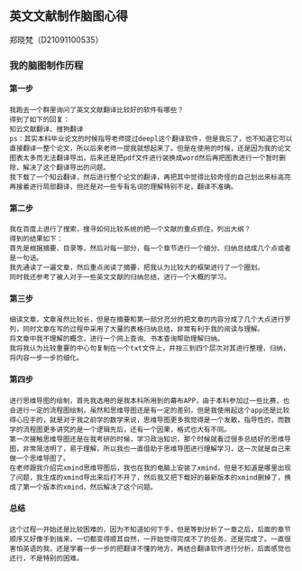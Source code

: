 ## 英文文献制作脑图心得
郑晓梵（D21091100535）
### 我的脑图制作历程
#### 第一步
	我跑去一个群里询问了英文文献翻译比较好的软件有哪些？
	得到了如下的回复：
	知云文献翻译、搜狗翻译
	ps：其实本科毕业论文的时候指导老师提过deepl这个翻译软件，但是我忘了，也不知道它可以直接翻译一整个论文，所以后来老师一提我就想起来了。但是在使用的时候，还是因为我的论文图表太多而无法翻译导出，后来还是把pdf文件进行装换成word然后再把图表进行一个暂时删除，解决了这个翻译导出的问题。
	我下载了一个知云翻译，然后进行整个论文的翻译，再把其中觉得比较奇怪的自己划出来标高亮再接着进行局部翻译，但还是对一些专有名词的理解特别不足，翻译不准确。
#### 第二步
	我在百度上进行了搜索，搜寻如何比较系统的把一个文献的重点抓住，列出大纲？
	得到的结果如下：
	首先是根据摘要、目录等，然后对每一部分，每一个章节进行一个细分、归纳总结成几个点或者是一句话。
	我先通读了一遍文章，然后重点阅读了摘要，把我认为比较大的框架进行了一个圈划。
	同时我还参考了被人对于一些英文文献的归纳总结，进行一个大概的学习。
#### 第三步
	细读文章，文章虽然比较长，但是在摘要和第一部分充分的把文章的内容分成了几个大点进行罗列，同时文章在写的过程中采用了大量的表格归纳总结，非常有利于我的阅读与理解。
	将文章中我不理解的概念，进行一个网上查询、书本查询帮助理解归纳。
	我将我认为比较重要的中心句复制在一个txt文件上，并按三到四个层次对其进行整理，归纳，将内容一步一步的细化。
#### 第四步
	进行思维导图的绘制，首先我选用的是我本科所用到的幕布APP，由于本科参加过一些比赛，也会进行一定的流程图绘制，虽然和思维导图还是有一定的差别，但是我使用起这个app还是比较得心应手的，就是对于我之前学的数学来说，思维导图更多我觉得是一个发散，指导性的，而数学的流程图更多讲究的是一个逻辑先后，还有一个因果，格式也大有不同。
	第一次接触思维导图还是在我考研的时候，学习政治知识，那个时候就看过很多总结好的思维导图，非常简洁明了，易于理解，所以我也一直借助于思维导图进行理解学习，这一次就是自己来做一个思维导图了。
	在老师跟我介绍完xmind思维导图后，我也在我的电脑上安装了xmind，但是不知道是哪里出现了问题，我生成的xmind导出来后打不开了，然后我又把下载好的最新版本的xmind删掉了，换成了第一个版本的xmind，然后解决了这个问题。
#### 总结
	这个过程一开始还是比较困难的，因为不知道如何下手，但是等到分析了一章之后，后面的章节顺序又好像手到擒来，一切都变得顺其自然，一开始觉得完成不了的任务，还是完成了。一直很害怕英语的我，还是学着一步一步的把翻译不懂的地方，再结合翻译软件进行分析，后面感觉也还行，不是特别的困难。